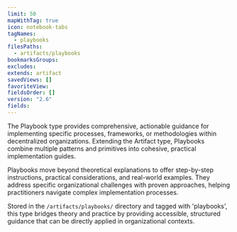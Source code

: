 ```yaml
---
limit: 50
mapWithTag: true
icon: notebook-tabs
tagNames:
  - playbooks
filesPaths:
  - artifacts/playbooks
bookmarksGroups: 
excludes: 
extends: artifact
savedViews: []
favoriteView: 
fieldsOrder: []
version: "2.6"
fields: 
---
```

The Playbook type provides comprehensive, actionable guidance for implementing specific processes, frameworks, or methodologies within decentralized organizations. Extending the Artifact type, Playbooks combine multiple patterns and primitives into cohesive, practical implementation guides.

Playbooks move beyond theoretical explanations to offer step-by-step instructions, practical considerations, and real-world examples. They address specific organizational challenges with proven approaches, helping practitioners navigate complex implementation processes.

Stored in the `/artifacts/playbooks/` directory and tagged with 'playbooks', this type bridges theory and practice by providing accessible, structured guidance that can be directly applied in organizational contexts.